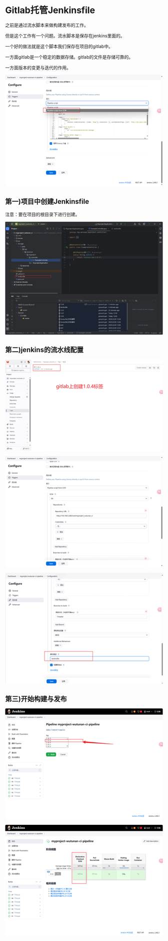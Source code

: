 # Gitlab托管Jenkinsfile

之前是通过流水脚本来做构建发布的工作。

但是这个工作有一个问题。流水脚本是保存在jenkins里面的。

一个好的做法就是这个脚本我们保存在项目的gitlab中。

一方面gitlab是一个稳定的数据存储。gitlab的文件是存储可靠的。

一方面版本的变更与迭代的作用。





![image-20250330171120238](demo19_2025_03_30.assets/image-20250330171120238.png)



## 第一)项目中创建Jenkinsfile

注意：要在项目的根目录下进行创建。



![image-20250330171957828](demo19_2025_03_30.assets/image-20250330171957828.png)







## 第二)jenkins的流水线配置





![image-20250330172151305](demo19_2025_03_30.assets/image-20250330172151305.png)











![image-20250330172233795](demo19_2025_03_30.assets/image-20250330172233795.png)





![image-20250330171936298](demo19_2025_03_30.assets/image-20250330171936298.png)











## 第三)开始构建与发布



![image-20250330172330377](demo19_2025_03_30.assets/image-20250330172330377.png)





![image-20250330172423564](demo19_2025_03_30.assets/image-20250330172423564.png)











































